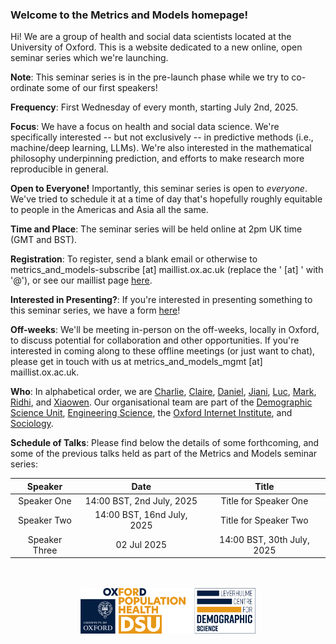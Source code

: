 ### Welcome to the **Metrics and Models** homepage!

Hi! We are a group of health and social data scientists located at the University of Oxford. This is a website dedicated to a new online, open seminar series which we're launching.

**Note**: This seminar series is in the pre-launch phase while we try to co-ordinate some of our first speakers!

**Frequency**: First Wednesday of every month, starting July 2nd, 2025.

**Focus**: We have a focus on health and social data science. We're specifically interested -- but not exclusively -- in predictive methods (i.e., machine/deep learning, LLMs). We're also interested in the mathematical philosophy underpinning prediction, and efforts to make research more reproducible in general.

**Open to Everyone!** Importantly, this seminar series is open to *everyone*. We've tried to schedule it at a time of day that's hopefully roughly equitable to people in the Americas and Asia all the same.

**Time and Place**: The seminar series will be held online at 2pm UK time (GMT and BST).

**Registration**: To register, send a blank email or otherwise to metrics_and_models-subscribe [at] maillist.ox.ac.uk (replace the ' [at] ' with '@'), or see our maillist page [here](https://web.maillist.ox.ac.uk/ox/info/metrics_and_models).

**Interested in Presenting?**: If you're interested in presenting something to this seminar series, we have a form [here](https://forms.office.com/e/KsFZYcMz5C)!

**Off-weeks**: We'll be meeting in-person on the off-weeks, locally in Oxford, to discuss potential for collaboration and other opportunities. If you're interested in coming along to these offline meetings (or just want to chat), please get in touch with us at metrics_and_models_mgmt [at] maillist.ox.ac.uk.

**Who**: In alphabetical order, we are [Charlie](http://crahal.com/), [Claire](https://duiyidai.github.io/), [Daniel](https://github.com/dhvalden), [Jiani](http://vallerrr.github.io/), [Luc](https://rocher.lc/), [Mark](https://markverhagen.me/), [Ridhi](https://www.sociology.ox.ac.uk/people/ridhi-kashyap), and [Xiaowen](https://eng.ox.ac.uk/people/xiaowen-dong/). Our organisational team are part of the [Demographic Science Unit](https://www.demography.ox.ac.uk/), [Engineering Science](https://eng.ox.ac.uk/), the [Oxford Internet Institute](https://www.oii.ox.ac.uk/), and [Sociology](https://www.sociology.ox.ac.uk/).

**Schedule of Talks**: Please find below the details of some forthcoming, and some of the previous talks held as part of the Metrics and Models seminar series:

<div style="text-align: center;">

<table style="margin-left: auto; margin-right: auto;">
  <thead>
    <tr>
      <th>Speaker</th>
      <th>Date</th>
      <th>Title</th>
    </tr>
  </thead>
  <tbody>
    <tr>
      <td>Speaker One</td>
      <td>14:00 BST, 2nd July, 2025</td>
      <td>Title for Speaker One</td>
    </tr>
    <tr>
      <td>Speaker Two</td>
      <td>14:00 BST, 16nd July, 2025</td>
      <td>Title for Speaker Two</td>
    </tr>
    <tr>
      <td>Speaker Three</td>
      <td>02 Jul 2025</td>
      <td>14:00 BST, 30th July, 2025</td>
    </tr>
  </tbody>
</table>

<br>
<br>

</div>


<div style="display: flex; justify-content: center;">
    <img src="assets/lcds_logo.png" alt="LCDS" style="width: 280px; height: auto;">
</div>

